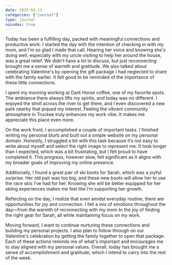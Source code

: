 ```yaml
---
date: 2025-03-11
categories: ["journal"]
type: journal
noindex: true
---
```


Today has been a fulfilling day, packed with meaningful connections and productive work. I started the day with the intention of checking in with my mom, and I'm so glad I made that call. Hearing her voice and knowing she's doing well, especially with my uncle visiting to help her around the house, was a great relief. We didn't have a lot to discuss, but just reconnecting brought me a sense of warmth and gratitude. We also talked about celebrating Valentine's by opening the gift package I had neglected to share with the family earlier. It felt good to be reminded of the importance of these little connections.

I spent my morning working at Dark Horse coffee, one of my favorite spots. The ambiance there always lifts my spirits, and today was no different. I enjoyed the stroll across the river to get there, and I even discovered a new park nearby that piqued my interest. Feeling the vibrant community atmosphere in Truckee truly enhances my work vibe. It makes me appreciate this place even more.

On the work front, I accomplished a couple of important tasks. I finished writing my personal blurb and built out a simple website on my personal domain. Honestly, I struggled a bit with this task because it’s not easy to write about myself and select the right image to represent me. It took longer than I expected, which was a bit frustrating, but I felt proud to have completed it. This progress, however slow, felt significant as it aligns with my broader goals of improving my online presence.

Additionally, I found a great pair of ski boots for Sarah, which was a joyful surprise. Her old pair was too big, and these new boots will allow her to use the race skis I've had for her. Knowing she will be better equipped for her skiing experiences makes me feel like I’m supporting her growth.

Reflecting on the day, I realize that even amidst everyday routine, there are opportunities for joy and connection. I felt a mix of emotions throughout the day—from the warmth of reconnecting with my mom to the joy of finding the right gear for Sarah, all while maintaining focus on my work. 

Moving forward, I want to continue nurturing these connections and building my personal projects. I also plan to follow through on our Valentine's celebration by getting the family together to open that package. Each of these actions reminds me of what's important and encourages me to stay aligned with my personal values. Overall, today has brought me a sense of accomplishment and gratitude, which I intend to carry into the rest of the week.